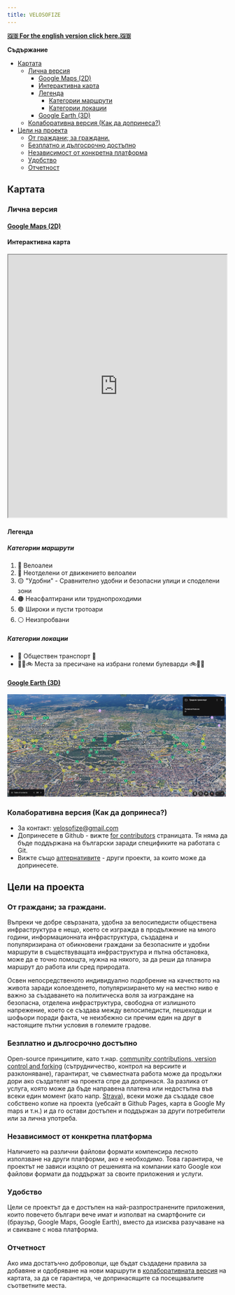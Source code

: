 ```yaml
---
title: VELOSOFIZE
---
```


[**🇬🇧 For the english version click here.🇬🇧**](/velosofize/en/index.html)

**Съдържание**

- [Картата](#картата)
  - [Лична версия](#лична-версия)
    - [Google Maps (2D)](#google-maps-2d)
    - [Интерактивна карта](#интерактивна-карта)
    - [Легенда](#легенда)
      - [Категории маршрути](#категории-маршрути)
      - [Категории локации](#категории-локации)
    - [Google Earth (3D)](#google-earth-3d)
  - [Колаборативна версия (Как да допринеса?)](#колаборативна-версия-как-да-допринеса)
- [Цели на проекта](#цели-на-проекта)
  - [От граждани; за граждани.](#от-граждани-за-граждани)
  - [Безплатно и дългосрочно достъпно](#безплатно-и-дългосрочно-достъпно)
  - [Независимост от конкретна платформа](#независимост-от-конкретна-платформа)
  - [Удобство](#удобство)
  - [Отчетност](#отчетност)

## Картата

### Лична версия

#### [Google Maps (2D)](https://www.google.com/maps/d/u/0/edit?mid=13Ke06MOSLTuBBbr2ITKNV7kLhs_v2Qc&usp=sharing)

#### Интерактивна карта

<iframe src="https://www.google.com/maps/d/u/0/embed?mid=13Ke06MOSLTuBBbr2ITKNV7kLhs_v2Qc&ehbc=2E312F" width="500" height="600"></iframe>

#### Легенда

##### Категории маршрути

1. 🔵 Велоалеи
1. 🔵 Неотделени от движението велоалеи
1. 🟡 "Удобни" - Сравнително удобни и безопасни улици и споделени зони
1. 🟠 Неасфалтирани или труднопроходими
1. 🟣 Широки и пусти тротоари
1. ⚪ Неизпробвани

##### Категории локации

- 🚉 Обществен транспорт 🚉
- 🚶‍♂️🚲 Места за пресичане на избрани големи булеварди 🚲🚶‍♂️

#### [Google Earth (3D)](https://earth.google.com/web/@42.68536362,23.34252187,551.21893103a,13559.28278408d,35y,-0h,0t,0r/data=CgRCAggBMigKJgokCiAxM0tlMDZNT1NMVHVCQmJyMklUS05WN2tMaHNfdjJRYyACOgMKATBCAggASggI3rfSkgMQAQ)

<img src="attachments/earth_view.png" alt="Alt Text" width="500">

### Колаборативна версия (Как да допринеса?)

* За контакт: <velosofize@gmail.com>
* Допринесете в Github - вижте [for contributors](/velosofize/en/for_contributors.html) страницата. Тя няма да бъде поддържана на български заради спецификите на работата с Git.
* Вижте също [алтернативите](https://github.com/velosofist/velosofize/tree/main/for_contributors) - други проекти, за които може да допринесете.

## Цели на проекта

### От граждани; за граждани.

Въпреки че добре свързаната, удобна за велосипедисти обществена инфраструктура е нещо, което се изгражда в продължение на много години, информационната инфраструктура, създадена и популяризирана от обикновени граждани за безопасните и удобни маршрути в съществуващата инфраструктура и пътна обстановка, може да е точно помощта, нужна на някого, за да реши да планира маршрут до работа или сред природата.

Освен непосредственото индивидуално подобрение на качеството на живота заради колоезденето, популяризирането му на местно ниво е важно за създаването на политическа воля за изграждане на безопасна, отделена инфраструктура, свободна от излишното напрежение, което се създава между велосипедисти, пешеходци и шофьори поради факта, че неизбежно си пречим един на друг в настоящите пътни условия в големите градове.

### Безплатно и дългосрочно достъпно

Open-source принципите, като т.нар. [community contributions, version control and forking](https://www.geeksforgeeks.org/introduction-to-open-source-and-its-benefits/) (сътрудничество, контрол на версиите и разклоняване), гарантират, че съвместната работа може да продължи дори ако създателят на проекта спре да допринася. За разлика от услуга, която може да бъде направена платена или недостъпна във всеки един момент (като напр. [Strava](/velosofize/bg/alternatives.html#Strava)), всеки може да създаде свое собствено копие на проекта (уебсайт в Github Pages, карта в Google My maps и т.н.) и да го остави достъпен и поддържан за други потребители или за лична употреба.

### Независимост от конкретна платформа

Наличието на различни файлови формати компенсира лесното използване на други платформи, ако е необходимо. Това гарантира, че проектът не зависи изцяло от решенията на компании като Google кои файлови формати да поддържат за своите приложения и услуги.

### Удобство

Цели се проектът да е достъпен на най-разпространените приложения, които повечето българи вече имат и изполват на смартфоните си (браузър, Google Maps, Google Earth), вместо да изисква разучаване на и свикване с нова платформа.

### Отчетност

Ако има достатъчно доброволци, ще бъдат създадени правила за добавяне и одобряване на нови маршрути в [колаборативната версия](/velosofize/en/for_contributors.html) на картата, за да се гарантира, че допринасящите са посещавалите съответните места.